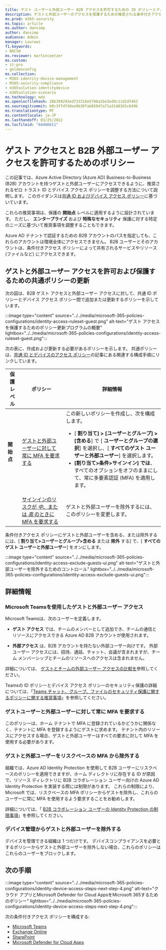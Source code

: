 ```yaml
---
title: ゲスト ユーザーと外部ユーザー B2B アクセスを許可するための ID ポリシーとデバイス アクセス ポリシー - エンタープライズ |のMicrosoft 365Microsoft Docs
description: ゲストと外部ユーザーのアクセスを保護するための推奨される条件付きアクセスと関連ポリシーについて説明します。
ms.prod: m365-security
ms.topic: article
ms.author: dansimp
author: dansimp
audience: Admin
manager: Laurawi
f1.keywords:
- NOCSH
ms.reviewer: martincoetzer
ms.custom:
- it-pro
- goldenconfig
ms.collection:
- M365-identity-device-management
- M365-security-compliance
- m365solution-identitydevice
- m365solution-scenario
ms.technology: mdo
ms.openlocfilehash: 28b389292ed733318e5796a1be3ed9c11d2df462
ms.sourcegitcommit: b0c3ffd7ddee9b30fab85047a71a31483b5c649b
ms.translationtype: MT
ms.contentlocale: ja-JP
ms.lasthandoff: 03/25/2022
ms.locfileid: "64466611"
---
```

# <a name="policies-for-allowing-guest-access-and-b2b-external-user-access"></a>ゲスト アクセスと B2B 外部ユーザー アクセスを許可するためのポリシー

この記事では、Azure Active Directory (Azure AD) Business-to-Business (B2B) アカウントを持つゲストと外部ユーザーにアクセスできるように、推奨されるゼロ トラスト ID とデバイス アクセス ポリシーを調整する方法について説明します。 このガイダンスは[共通 ID およびデバイス アクセス ポリシー](identity-access-policies.md)に基づいています。

これらの推奨事項は、保護の **開始点** レベルに適用するように設計されています。 ただし、 **エンタープライズ** および **特殊なセキュリティ** 保護に対する特定のニーズに基づいて推奨事項を調整することもできます。

Azure AD テナントで認証するための B2B アカウントのパスを指定しても、これらのアカウントは環境全体にアクセスできません。 B2B ユーザーとそのアカウントは、条件付きアクセス ポリシーによって共有されるサービスやリソース (ファイルなど) にアクセスできます。

## <a name="updating-the-common-policies-to-allow-and-protect-guests-and-external-user-access"></a>ゲストと外部ユーザー アクセスを許可および保護するための共通ポリシーの更新

次の図は、B2B ゲスト アクセスと外部ユーザー アクセスに対して、共通 ID ポリシーとデバイス アクセス ポリシー間で追加または更新するポリシーを示しています。

:::image type="content" source="../../media/microsoft-365-policies-configurations/identity-access-ruleset-guest.png" alt-text="ゲスト アクセスを保護するためのポリシー更新プログラムの概要" lightbox="../../media/microsoft-365-policies-configurations/identity-access-ruleset-guest.png":::

次の表に、作成および更新する必要があるポリシーを示します。 共通ポリシーは、[共通 ID とデバイスのアクセス ポリシー](identity-access-policies.md)の記事にある関連する構成手順にリンクしています。

|保護レベル|ポリシー|詳細情報|
|---|---|---|
|**開始点**|[ゲストと外部ユーザーに対して常に MFA を要求する](identity-access-policies.md#require-mfa-based-on-sign-in-risk)|この新しいポリシーを作成し、次を構成します。 <ul><li>[ **割り当て] > [ユーザーとグループ] > [含める**] で [ **ユーザーとグループの選択**] を選択し、[ **すべてのゲスト ユーザーと外部ユーザー**] を選択します。</li><li>**[割り当て>条件>サインイン] では**、すべてのオプションをオフのままにして、常に多要素認証 (MFA) を適用します。</li></ul>|
||[サインインのリスクが *中*、または *高* のときに MFA を要求する](identity-access-policies.md#require-mfa-based-on-sign-in-risk)|ゲストと外部ユーザーを除外するには、このポリシーを変更します。|

条件付きアクセス ポリシーにゲストと外部ユーザーを含める、または除外するには、[ **割り当て>ユーザーとグループ>含める** または **除外** する] で、[ **すべてのゲスト ユーザーと外部ユーザー**] をオンにします。

:::image type="content" source="../../media/microsoft-365-policies-configurations/identity-access-exclude-guests-ui.png" alt-text="ゲストと外部ユーザーを除外するためのコントロール" lightbox="../../media/microsoft-365-policies-configurations/identity-access-exclude-guests-ui.png":::

## <a name="more-information"></a>詳細情報

### <a name="guests-and-external-user-access-with-microsoft-teams"></a>Microsoft Teamsを使用したゲストと外部ユーザー アクセス

Microsoft Teamsは、次のユーザーを定義します。

- **ゲスト アクセス** では、チームのメンバーとして追加でき、チームの通信とリソースにアクセスできる Azure AD B2B アカウントが使用されます。

- **外部アクセス** は、B2B アカウントを持たない外部ユーザー向けです。 外部ユーザー アクセスには、招待、通話、チャット、会議が含まれますが、チーム メンバーシップとチームのリソースへのアクセスは含まれません。

詳細については、 [ゲストとチームの外部ユーザー アクセスの比較を](/microsoftteams/communicate-with-users-from-other-organizations#compare-external-and-guest-access)参照してください。

Teamsの ID ポリシーとデバイス アクセス ポリシーのセキュリティ保護の詳細については、「[Teams チャット、グループ、ファイルのセキュリティ保護に関するポリシーに関する推奨事項](teams-access-policies.md)」を参照してください。

### <a name="require-mfa-always-for-guest-and-external-users"></a>ゲストユーザーと外部ユーザーに対して常に MFA を要求する

このポリシーは、ホーム テナントで MFA に登録されているかどうかに関係なく、テナントに MFA を登録するようにゲストに求めます。 テナント内のリソースにアクセスする場合、ゲストと外部ユーザーはすべての要求に対して MFA を使用する必要があります。

### <a name="excluding-guests-and-external-users-from-risk-based-mfa"></a>ゲストと外部ユーザーをリスクベースの MFA から除外する

組織では、Azure AD Identity Protection を使用して B2B ユーザーにリスクベースのポリシーを適用できますが、ホーム ディレクトリに存在する ID が原因で、リソース ディレクトリに B2B コラボレーション ユーザー向けの Azure AD Identity Protection を実装する際には制限があります。 これらの制限により、Microsoft では、リスクベースの MFA ポリシーからゲストを除外し、これらのユーザーに常に MFA を使用するよう要求することをお勧めします。

詳細については、「 [B2B コラボレーション ユーザーの Identity Protection の制限事項](/azure/active-directory/identity-protection/concept-identity-protection-b2b#limitations-of-identity-protection-for-b2b-collaboration-users)」を参照してください。

### <a name="excluding-guests-and-external-users-from-device-management"></a>デバイス管理からゲストと外部ユーザーを除外する

デバイスを管理できる組織は 1 つだけです。 デバイスコンプライアンスを必要とするポリシーからゲストと外部ユーザーを除外しない場合、これらのポリシーはこれらのユーザーをブロックします。

## <a name="next-step"></a>次の手順

:::image type="content" source="../../media/microsoft-365-policies-configurations/identity-device-access-steps-next-step-4.png" alt-text="クラウド アプリとMicrosoft Defender for Cloud AppsをMicrosoft 365するためのポリシー" lightbox="../../media/microsoft-365-policies-configurations/identity-device-access-steps-next-step-4.png":::

次の条件付きアクセス ポリシーを構成する:

- [Microsoft Teams](teams-access-policies.md)
- [Exchange Online](secure-email-recommended-policies.md)
- [SharePoint](sharepoint-file-access-policies.md)
- [Microsoft Defender for Cloud Apps](mcas-saas-access-policies.md)
 
